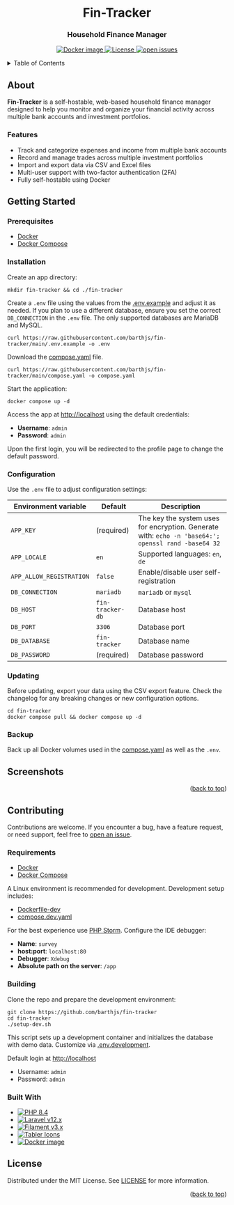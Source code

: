 <a id="readme-top"></a>

<div align="center">

<h1>Fin-Tracker</h1>
<h3>Household Finance Manager</h3>

<!-- Badges -->
<p>
  <a href="https://hub.docker.com/r/barthjs/fin-tracker/tags">
    <img src="https://img.shields.io/docker/v/barthjs/fin-tracker?label=Docker&logo=docker" alt="Docker image">
  </a>
  <a href="https://github.com/barthjs/fin-tracker/blob/main/LICENSE">
    <img src="https://img.shields.io/github/license/barthjs/fin-tracker" alt="License"/>
  </a>
  <a href="https://github.com/barthjs/fin-tracker/issues/">
    <img src="https://img.shields.io/github/issues/barthjs/fin-tracker" alt="open issues"/>
  </a>
</p>

</div>

<!-- Table of Contents -->
<details>
  <summary>Table of Contents</summary>
  <ol>
    <li><a href="#about">About</a></li>
    <li>
      <a href="#getting-started">Getting Started</a>
      <ul>
        <li><a href="#prerequisites">Prerequisites</a></li>
        <li><a href="#installation">Installation</a></li>
        <li><a href="#configuration">Configuration</a></li>
        <li><a href="#updating">Updating</a></li>
        <li><a href="#backup">Backup</a></li>
      </ul>
    </li>
    <li><a href="#screenshots">Screenshots</a></li>
    <li>
      <a href="#contributing">Contributing</a>
      <ul>
        <li><a href="#requirements">Requirements</a></li>
        <li><a href="#building">Building</a></li>
        <li><a href="#built-with">Built With</a></li>
      </ul>
    </li>
    <li><a href="#license">License</a></li>
  </ol>
</details>

## About

**Fin-Tracker** is a self-hostable, web-based household finance manager designed to help you monitor and organize your
financial activity across multiple bank accounts and investment portfolios.

### Features

- Track and categorize expenses and income from multiple bank accounts
- Record and manage trades across multiple investment portfolios
- Import and export data via CSV and Excel files
- Multi-user support with two-factor authentication (2FA)
- Fully self-hostable using Docker

## Getting Started

### Prerequisites

- [Docker](https://docs.docker.com/engine/install/)
- [Docker Compose](https://docs.docker.com/compose/install/)

### Installation

Create an app directory:

```shell
mkdir fin-tracker && cd ./fin-tracker
```

Create a `.env` file using the values from the [.env.example](.env.example) and adjust it as needed. If
you plan to use a different database, ensure you set the correct `DB_CONNECTION` in the `.env` file.
The only supported databases are MariaDB and MySQL.

```shell
curl https://raw.githubusercontent.com/barthjs/fin-tracker/main/.env.example -o .env
```

Download the [compose.yaml](compose.yaml) file.

```shell
curl https://raw.githubusercontent.com/barthjs/fin-tracker/main/compose.yaml -o compose.yaml
```

Start the application:

```shell
docker compose up -d
```

Access the app at [http://localhost](http://localhost) using the default credentials:

- **Username**: `admin`
- **Password**: `admin`

Upon the first login, you will be redirected to the profile page to change the default password.

### Configuration

Use the `.env` file to adjust configuration settings:

| Environment variable     | Default          | Description                                                                                         |
|--------------------------|------------------|-----------------------------------------------------------------------------------------------------|
| `APP_KEY`                | (required)       | The key the system uses for encryption. Generate with: `echo -n 'base64:'; openssl rand -base64 32` |
| `APP_LOCALE`             | `en`             | Supported languages: `en`, `de`                                                                     |
| `APP_ALLOW_REGISTRATION` | `false`          | Enable/disable user self-registration                                                               |
| `DB_CONNECTION`          | `mariadb`        | `mariadb` or `mysql`                                                                                |
| `DB_HOST`                | `fin-tracker-db` | Database host                                                                                       |
| `DB_PORT`                | `3306`           | Database port                                                                                       |
| `DB_DATABASE`            | `fin-tracker`    | Database name                                                                                       |
| `DB_PASSWORD`            | (required)       | Database password                                                                                   |

### Updating

Before updating, export your data using the CSV export feature. Check the changelog for any breaking changes or new
configuration options.

```shell
cd fin-tracker
docker compose pull && docker compose up -d
```

### Backup

Back up all Docker volumes used in the [compose.yaml](compose.yaml) as well as the `.env`.

## Screenshots

<p align="right">(<a href="#readme-top">back to top</a>)</p>

## Contributing

Contributions are welcome. If you encounter a bug, have a feature request, or need support, feel free
to [open an issue](https://github.com/barthjs/fin-tracker/issues/).

### Requirements

- [Docker](https://docs.docker.com/engine/install/)
- [Docker Compose](https://docs.docker.com/compose/install/)

A Linux environment is recommended for development. Development setup includes:

- [Dockerfile-dev](docker/Dockerfile-dev)
- [compose.dev.yaml](compose.dev.yaml)

For the best experience use [PHP Storm](https://www.jetbrains.com/phpstorm/). Configure the IDE debugger:

- **Name**: `survey`
- **host:port**: `localhost:80`
- **Debugger**: `Xdebug`
- **Absolute path on the server**: `/app`

### Building

Clone the repo and prepare the development environment:

```shell
git clone https://github.com/barthjs/fin-tracker
cd fin-tracker
./setup-dev.sh
```

This script sets up a development container and initializes the database with demo data. Customize
via [.env.development](.env.development).

Default login at [http://localhost](http://localhost)

- Username: `admin`
- Password: `admin`

### Built With

- <a href="https://php.net">
    <img alt="PHP 8.4" src="https://img.shields.io/badge/PHP-8.4-777BB4?style=flat-square&logo=php">
  </a>
- <a href="https://laravel.com">
    <img alt="Laravel v12.x" src="https://img.shields.io/badge/Laravel-v12.x-FF2D20?style=flat-square&logo=laravel">
  </a>
- <a href="https://filamentphp.com/">
    <img alt="Filament v3.x" src="https://img.shields.io/badge/Filament-v3.x-e9b228?style=flat-square">
  </a>
- <a href="https://tabler.io/icons">
    <img alt="Tabler Icons" src="https://img.shields.io/badge/Tabler_Icons-grey?style=flat-square">
  </a>
- <a href="https://hub.docker.com/r/barthjs/fin-tracker/tags">
    <img src="https://img.shields.io/docker/v/barthjs/fin-tracker?label=Docker&logo=docker&style=flat-square" alt="Docker image">
  </a>

## License

Distributed under the MIT License. See [LICENSE](LICENSE) for more information.

<p align="right">(<a href="#readme-top">back to top</a>)</p>

